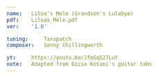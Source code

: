 ```yaml
---
name:   Liloa's Mele (Grandson's Lulabye)
pdf:    Liloas_Mele.pdf
ver:    '1.0'

tuning:     Taropatch
composer:   Sonny Chillingworth

yt:     https://youtu.be/JfoGq527LuY
note:   Adapted from Ozzie Kotani's guitar tabs
---
```


